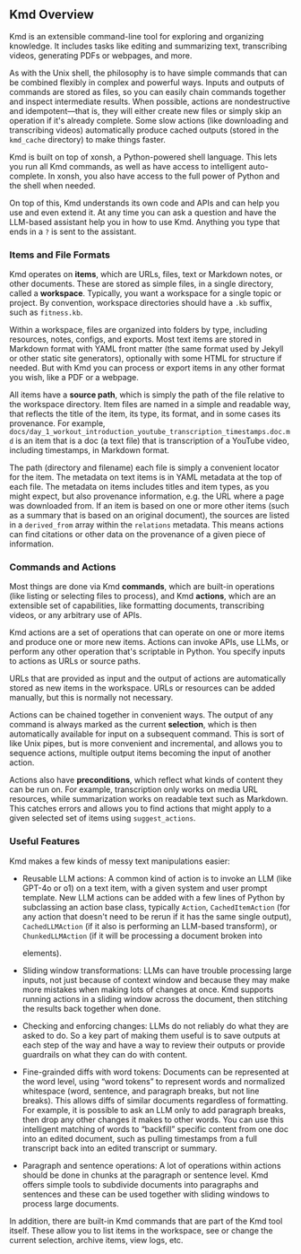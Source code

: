 ## Kmd Overview

Kmd is an extensible command-line tool for exploring and organizing knowledge.
It includes tasks like editing and summarizing text, transcribing videos, generating
PDFs or webpages, and more.

As with the Unix shell, the philosophy is to have simple commands that can be combined
flexibly in complex and powerful ways.
Inputs and outputs of commands are stored as files, so you can easily chain commands
together and inspect intermediate results.
When possible, actions are nondestructive and idempotent—that is, they will either
create new files or simply skip an operation if it's already complete.
Some slow actions (like downloading and transcribing videos) automatically produce
cached outputs (stored in the `kmd_cache` directory) to make things faster.

Kmd is built on top of xonsh, a Python-powered shell language.
This lets you run all Kmd commands, as well as have access to intelligent auto-complete.
In xonsh, you also have access to the full power of Python and the shell when needed.

On top of this, Kmd understands its own code and APIs and can help you use and even
extend it. At any time you can ask a question and have the LLM-based assistant help you
in how to use Kmd. Anything you type that ends in a `?` is sent to the assistant.

### Items and File Formats

Kmd operates on **items**, which are URLs, files, text or Markdown notes, or other
documents. These are stored as simple files, in a single directory, called a
**workspace**. Typically, you want a workspace for a single topic or project.
By convention, workspace directories should have a `.kb` suffix, such as `fitness.kb`.

Within a workspace, files are organized into folders by type, including resources,
notes, configs, and exports.
Most text items are stored in Markdown format with YAML front matter (the same format
used by Jekyll or other static site generators), optionally with some HTML for structure
if needed. But with Kmd you can process or export items in any other format you wish,
like a PDF or a webpage.

All items have a **source path**, which is simply the path of the file relative to the
workspace directory.
Item files are named in a simple and readable way, that reflects the title of the item,
its type, its format, and in some cases its provenance.
For example, `docs/day_1_workout_introduction_youtube_transcription_timestamps.doc.md`
is an item that is a doc (a text file) that is transcription of a YouTube video,
including timestamps, in Markdown format.

The path (directory and filename) each file is simply a convenient locator for the item.
The metadata on text items is in YAML metadata at the top of each file.
The metadata on items includes titles and item types, as you might expect, but also
provenance information, e.g. the URL where a page was downloaded from.
If an item is based on one or more other items (such as a summary that is based on an
original document), the sources are listed in a `derived_from` array within the
`relations` metadata.
This means actions can find citations or other data on the provenance of a given piece
of information.

### Commands and Actions

Most things are done via Kmd **commands**, which are built-in operations (like listing
or selecting files to process), and Kmd **actions**, which are an extensible set of
capabilities, like formatting documents, transcribing videos, or any arbitrary use of
APIs.

Kmd actions are a set of operations that can operate on one or more items and produce
one or more new items.
Actions can invoke APIs, use LLMs, or perform any other operation that's scriptable in
Python. You specify inputs to actions as URLs or source paths.

URLs that are provided as input and the output of actions are automatically stored as
new items in the workspace.
URLs or resources can be added manually, but this is normally not necessary.

Actions can be chained together in convenient ways.
The output of any command is always marked as the current **selection**, which is then
automatically available for input on a subsequent command.
This is sort of like Unix pipes, but is more convenient and incremental, and allows you
to sequence actions, multiple output items becoming the input of another action.

Actions also have **preconditions**, which reflect what kinds of content they can be run
on. For example, transcription only works on media URL resources, while summarization
works on readable text such as Markdown.
This catches errors and allows you to find actions that might apply to a given selected
set of items using `suggest_actions`.

### Useful Features

Kmd makes a few kinds of messy text manipulations easier:

- Reusable LLM actions: A common kind of action is to invoke an LLM (like GPT-4o or o1)
  on a text item, with a given system and user prompt template.
  New LLM actions can be added with a few lines of Python by subclassing an action base
  class, typically `Action`, `CachedItemAction` (for any action that doesn't need to be
  rerun if it has the same single output), `CachedLLMAction` (if it also is performing
  an LLM-based transform), or `ChunkedLLMAction` (if it will be processing a document
  broken into <div class="chunk"> elements).

- Sliding window transformations: LLMs can have trouble processing large inputs, not
  just because of context window and because they may make more mistakes when making
  lots of changes at once.
  Kmd supports running actions in a sliding window across the document, then stitching
  the results back together when done.

- Checking and enforcing changes: LLMs do not reliably do what they are asked to do.
  So a key part of making them useful is to save outputs at each step of the way and
  have a way to review their outputs or provide guardrails on what they can do with
  content.

- Fine-grainded diffs with word tokens: Documents can be represented at the word level,
  using “word tokens” to represent words and normalized whitespace (word, sentence, and
  paragraph breaks, but not line breaks).
  This allows diffs of similar documents regardless of formatting.
  For example, it is possible to ask an LLM only to add paragraph breaks, then drop any
  other changes it makes to other words.
  You can use this intelligent matching of words to “backfill” specific content from one
  doc into an edited document, such as pulling timestamps from a full transcript back
  into an edited transcript or summary.

- Paragraph and sentence operations: A lot of operations within actions should be done
  in chunks at the paragraph or sentence level.
  Kmd offers simple tools to subdivide documents into paragraphs and sentences and these
  can be used together with sliding windows to process large documents.

In addition, there are built-in Kmd commands that are part of the Kmd tool itself.
These allow you to list items in the workspace, see or change the current selection,
archive items, view logs, etc.

